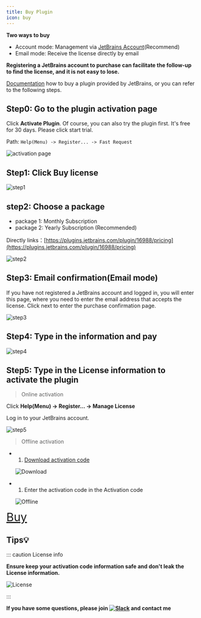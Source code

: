 ```yaml
---
title: Buy Plugin
icon: buy
---
```


<Badge text="❤️Thanks for supporting the original, support official edition.❤️" color="pink" vertical="middle"/>

**Two ways to buy**

- Account mode: Management via [JetBrains Account](https://account.jetbrains.com/licenses)(Recommend)
- Email mode: Receive the license directly by email

**Registering a JetBrains account to purchase can facilitate the follow-up to find the license, and it is not easy to lose.**

[Documentation](https://plugins.jetbrains.com/docs/marketplace/how-to-buy-a-plugin.html) how to buy a plugin provided by JetBrains, or you can refer to the following steps.

## Step0: Go to the plugin activation page

Click **Activate Plugin**. Of course, you can also try the plugin first. It's free for 30 days. Please click start trial.

Path: `Help(Menu) -> Register... -> Fast Request`

![activation page](/img/buy/activate_en.png)

## Step1: Click Buy license

![step1](/img/buy/step1.png)

## step2: Choose a package

- package 1: Monthly Subscription
- package 2: Yearly Subscription (Recommended)

Directly links：[https://plugins.jetbrains.com/plugin/16988/pricing](https://plugins.jetbrains.com/plugin/16988/pricing)

![step2](/img/buy/step2.png)

## Step3: Email confirmation(Email mode)

If you have not registered a JetBrains account and logged in, you will enter this page, where you need to enter the email address that accepts the license.
Click next to enter the purchase confirmation page.

![step3](/img/buy/step3.png)

## Step4: Type in the information and pay

![step4](/img/buy/step4.png)

## Step5: Type in the License information to activate the plugin

> Online activation

Click **Help(Menu) -> Register... -> Manage License**

Log in to your JetBrains account.

![step5](/img/buy/step5.png)

> Offline activation

- 1. [Download activation code](https://account.jetbrains.com/licenses)

  ![Download](/img/buy/offlineCodeDownload.png)

- 1. Enter the activation code in the Activation code

  ![Offline](/img/buy/offline.png)

<a href="https://plugins.jetbrains.com/plugin/16988/pricing" style="font-size:30px;"><i class="icon iconfont icon-buy" style="font-size:30px"></i>Buy</a>

## Tips💡

::: caution License info

**Ensure keep your activation code information safe and don't leak the License information.**

![License](/img/buy/accountLicense.png)

:::

**If you have some questions, please join [![Slack](https://img.shields.io/static/v1?label=Slack&message=Restful%20Fast%20Request&logo=slack&color=38B580)](https://join.slack.com/t/restfulfastrequest/shared_invite/zt-1we57vum8-TALhTHI2uNmPF2bx1NDyWw) and contact me**
